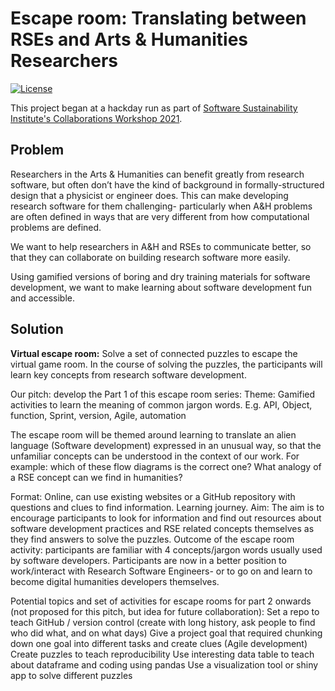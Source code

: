 # Escape room: Translating between RSEs and Arts & Humanities Researchers

[![License](https://img.shields.io/github/license/jezcope/ah-software-escape-room)](LICENSE)

This project began at a hackday run as part of [Software Sustainability Institute's Collaborations Workshop 2021](https://software.ac.uk/cw21).

## Problem

Researchers in the Arts & Humanities can benefit greatly from research software, but often don’t have the kind of background in formally-structured design that a physicist or engineer does. This can make developing research software for them challenging- particularly when A&H problems are often defined in ways that are very different from how computational problems are defined.

We want to help researchers in A&H and RSEs to communicate better, so that they can collaborate on building research software more easily. 

Using gamified versions of boring and dry training materials for software development, we want to make learning about software development fun and accessible.

## Solution

**Virtual escape room:** Solve a set of connected puzzles to escape the virtual game room. In the course of solving the puzzles, the participants will learn key concepts from research software development.

Our pitch: develop the Part 1 of this escape room series:
Theme: Gamified activities to learn the meaning of common jargon words. E.g. API, Object, function, Sprint, version, Agile, automation

The escape room will be themed around learning to translate an alien language (Software development) expressed in an unusual way, so that the unfamiliar concepts can be understood in the context of our work. For example: which of these flow diagrams is the correct one? What analogy of a RSE concept can we find in humanities?

Format: Online, can use existing websites or a GitHub repository with questions and clues to find information. Learning journey.
Aim: The aim is to encourage participants to look for information and find out resources about software development practices and RSE related concepts themselves as they find answers to solve the puzzles.
Outcome of the escape room activity: participants are familiar with 4 concepts/jargon words usually used by software developers. Participants are now in a better position to work/interact with Research Software Engineers- or to go on and learn to become digital humanities developers themselves.


Potential topics and set of activities for escape rooms for part 2 onwards (not proposed for this pitch, but idea for future collaboration):
Set a repo to teach GitHub / version control (create with long history, ask people to find who did what, and on what days)
Give a project goal that required chunking down one goal into different tasks and create clues (Agile development)
Create puzzles to teach reproducibility
Use interesting data table to teach about dataframe and coding using pandas
Use a visualization tool or shiny app to solve different puzzles
